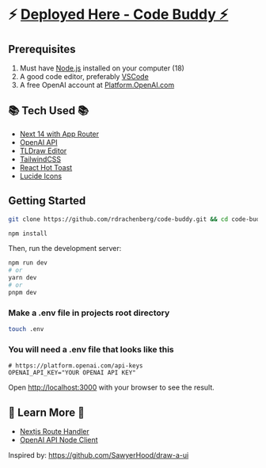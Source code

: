 # ⚡️ [Deployed Here - Code Buddy ⚡️](https://code-buddy-iota.vercel.app/)
## Prerequisites 
1. Must have [Node.js](https://nodejs.org) installed on your computer (18)
2. A good code editor, preferably [VSCode](https://code.visualstudio.com)
3. A free OpenAI account at [Platform.OpenAI.com](https://platform.openai.com/signup)

## 📚 Tech Used 📚

- [Next 14 with App Router](https://nextjs.org)
- [OpenAI API](https://replicate.com)
- [TLDraw Editor](https://www.npmjs.com/package/@tldraw/tldraw)
- [TailwindCSS](https://tailwindcss.com)
- [React Hot Toast](https://react-hot-toast.com)
- [Lucide Icons](https://lucide.dev)


## Getting Started

```bash
git clone https://github.com/rdrachenberg/code-buddy.git && cd code-buddy

npm install

```

Then, run the development server:

```bash
npm run dev
# or
yarn dev
# or
pnpm dev
```

### Make a .env file in projects root directory

```bash
touch .env
``` 


### You will need a .env file that looks like this
```evn
# https://platform.openai.com/api-keys
OPENAI_API_KEY="YOUR OPENAI API KEY"

```

Open [http://localhost:3000](http://localhost:3000) with your browser to see the result.

## 🧠 Learn More 🧠

- [Nextjs Route Handler](https://nextjs.org/docs/app/building-your-application/routing/route-handlers)
- [OpenAI API Node Client](https://www.npmjs.com/package/openai)

Inspired by: https://github.com/SawyerHood/draw-a-ui
